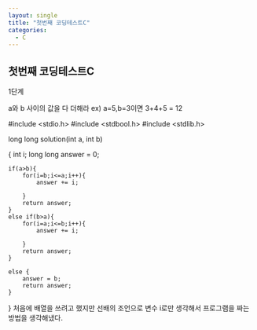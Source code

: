 ```yaml
---
layout: single
title: "첫번째 코딩테스트C"
categories:
  - C
---
```


## 첫번째 코딩테스트C

1단계

a와 b 사이의 값을 다 더해라
ex) a=5,b=3이면 3+4+5 = 12

#include \<stdio.h>
#include \<stdbool.h>
#include \<stdlib.h>

long long solution(int a, int b)

{
    int i;
    long long answer = 0;

    if(a>b){
        for(i=b;i<=a;i++){
            answer += i;

        }
        return answer;
    }
    else if(b>a){
        for(i=a;i<=b;i++){
            answer += i;

        }
        return answer;
    }

    else {
        answer = b;
        return answer;
    }
}
처음에 배열을 쓰려고 했지만 선배의 조언으로 변수 i로만 생각해서 프로그램을 짜는 방법을 생각해냈다.
